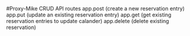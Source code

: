#Proxy-Mike CRUD API routes
  app.post (create a new reservation entry)
  app.put (update an existing reservation entry)
  app.get (get existing reservation entries to update calander)
  app.delete (delete existing reservation)
